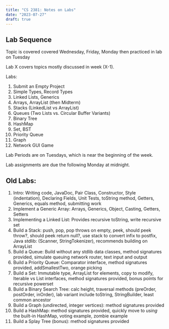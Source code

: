 ```yaml
---
title: "CS 2381: Notes on Labs"
date: "2023-07-27"
draft: true
---
```



## Lab Sequence

Topic is covered covered Wednesday, Friday, Monday then
practiced in lab on Tuesday

Lab X covers topics mostly discussed in week (X-1).

Labs:

 1. Submit an Empty Project
 2. Simple Types, Record Types
 3. Linked Lists, Generics
 1. Arrays, ArrayList (then Midterm)
 1. Stacks (LinkedList vs ArrayList)
 1. Queues (Two Lists vs. Circular Buffer Variants)
 1. Binary Tree
 1. HashMap
 1. Set, BST
 1. Priority Queue
 1. Graph
 1. Network GUI Game




Lab Periods are on Tuesdays, which is near the beginning of the week.

Lab assignments are due the following Monday at midnight.

## Old Labs:

 1. Intro: 
    Writing code, JavaDoc, Pair Class, Constructor, Style (indentation), Declaring
    Fields, Unit Tests, toString method, Getters, Generics, equals method, 
	submitting work
 1. Implement a Generic Array:
    Arrays, Generics, Object, Casting, Getters, Setters
 1. Implementing a Linked List:
    Provides recursive toString, write recursive set
 1. Build a Stack:
    push, pop, pop throws on empty, peek, should peek throw?, should peek return null?,
	use stack to convert infix to postfix, Java stdlib: (Scanner, StringTokenizer),
	recommends building on ArrayList
 1. Build a Queue: 
    Build without any stdlib data classes, method signatures provided, simulate
	queuing network router, text input and output
 1. Build a Priority Queue:	
	Comparator interface, method signatures provided, addSmallestTwo, orange picking
 1. Build a Set:
    Immutable type, ArrayList for elements, copy to modify, Iterable vs List interfaces,
	method signatures provided, bonus points for recursive powerset
 1. Build a Binary Search Tree:
    calc height, traversal methods (preOrder, postOrder, inOrder), lab variant include
	toString, StringBuilder, least common ancestor
 1. Build a Graph (undirected, integer vertices):
    method signatures provided
 1. Build a HashMap:
    method signatures provided, quickly move to *using* the built-in HashMap,
	voting example, zombie example
 1. Build a Splay Tree (bonus):
    method signatures provided

